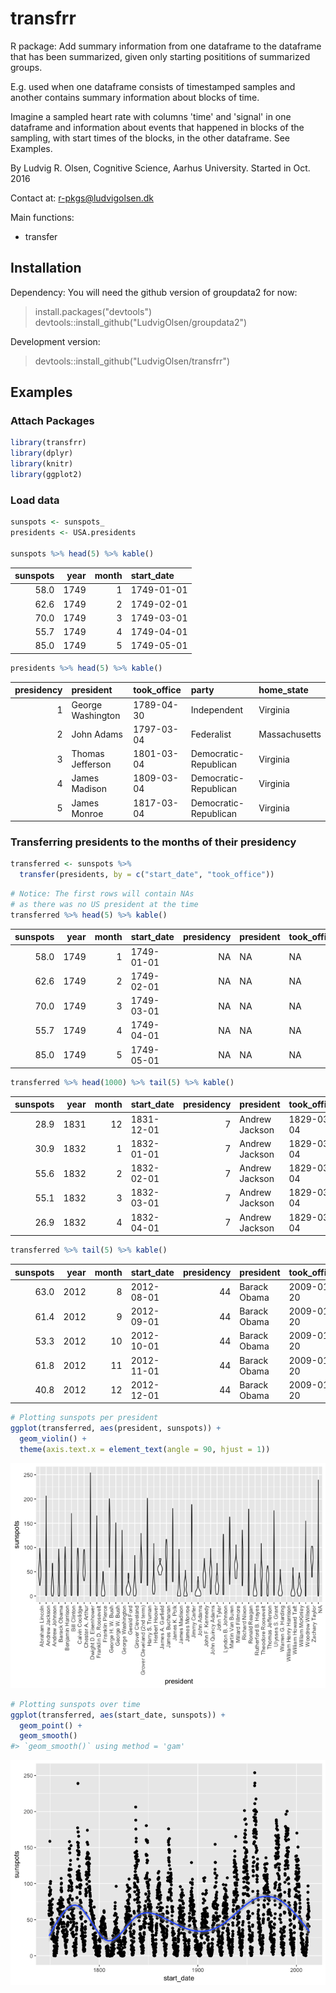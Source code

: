 
<!-- README.md is generated from README.Rmd. Please edit that file -->
transfrr
========

R package: Add summary information from one dataframe to the dataframe that has been summarized, given only starting posititions of summarized groups.

E.g. used when one dataframe consists of timestamped samples and another contains summary information about blocks of time.

Imagine a sampled heart rate with columns 'time' and 'signal' in one dataframe and information about events that happened in blocks of the sampling, with start times of the blocks, in the other dataframe. See Examples.

By Ludvig R. Olsen,
Cognitive Science, Aarhus University.
Started in Oct. 2016

Contact at: <r-pkgs@ludvigolsen.dk>

Main functions:

-   transfer

Installation
------------

Dependency: You will need the github version of groupdata2 for now:

> install.packages("devtools")
> devtools::install\_github("LudvigOlsen/groupdata2")

Development version:

> devtools::install\_github("LudvigOlsen/transfrr")

<!-- ## Functions   -->
<!-- ### transfer()   -->
Examples
--------

### Attach Packages

``` r
library(transfrr)
library(dplyr)
library(knitr)
library(ggplot2)
```

### Load data

``` r
sunspots <- sunspots_
presidents <- USA.presidents

sunspots %>% head(5) %>% kable()
```

|  sunspots|  year|  month| start\_date |
|---------:|-----:|------:|:------------|
|      58.0|  1749|      1| 1749-01-01  |
|      62.6|  1749|      2| 1749-02-01  |
|      70.0|  1749|      3| 1749-03-01  |
|      55.7|  1749|      4| 1749-04-01  |
|      85.0|  1749|      5| 1749-05-01  |

``` r
presidents %>% head(5) %>% kable()
```

|  presidency| president         | took\_office | party                 | home\_state   |
|-----------:|:------------------|:-------------|:----------------------|:--------------|
|           1| George Washington | 1789-04-30   | Independent           | Virginia      |
|           2| John Adams        | 1797-03-04   | Federalist            | Massachusetts |
|           3| Thomas Jefferson  | 1801-03-04   | Democratic-Republican | Virginia      |
|           4| James Madison     | 1809-03-04   | Democratic-Republican | Virginia      |
|           5| James Monroe      | 1817-03-04   | Democratic-Republican | Virginia      |

### Transferring presidents to the months of their presidency

``` r
transferred <- sunspots %>% 
  transfer(presidents, by = c("start_date", "took_office"))
```

``` r
# Notice: The first rows will contain NAs
# as there was no US president at the time
transferred %>% head(5) %>% kable()
```

|  sunspots|  year|  month| start\_date |  presidency| president | took\_office | party | home\_state |
|---------:|-----:|------:|:------------|-----------:|:----------|:-------------|:------|:------------|
|      58.0|  1749|      1| 1749-01-01  |          NA| NA        | NA           | NA    | NA          |
|      62.6|  1749|      2| 1749-02-01  |          NA| NA        | NA           | NA    | NA          |
|      70.0|  1749|      3| 1749-03-01  |          NA| NA        | NA           | NA    | NA          |
|      55.7|  1749|      4| 1749-04-01  |          NA| NA        | NA           | NA    | NA          |
|      85.0|  1749|      5| 1749-05-01  |          NA| NA        | NA           | NA    | NA          |

``` r
transferred %>% head(1000) %>% tail(5) %>% kable()
```

|  sunspots|  year|  month| start\_date |  presidency| president      | took\_office | party      | home\_state |
|---------:|-----:|------:|:------------|-----------:|:---------------|:-------------|:-----------|:------------|
|      28.9|  1831|     12| 1831-12-01  |           7| Andrew Jackson | 1829-03-04   | Democratic | Tennessee   |
|      30.9|  1832|      1| 1832-01-01  |           7| Andrew Jackson | 1829-03-04   | Democratic | Tennessee   |
|      55.6|  1832|      2| 1832-02-01  |           7| Andrew Jackson | 1829-03-04   | Democratic | Tennessee   |
|      55.1|  1832|      3| 1832-03-01  |           7| Andrew Jackson | 1829-03-04   | Democratic | Tennessee   |
|      26.9|  1832|      4| 1832-04-01  |           7| Andrew Jackson | 1829-03-04   | Democratic | Tennessee   |

``` r
transferred %>% tail(5) %>% kable()
```

|  sunspots|  year|  month| start\_date |  presidency| president    | took\_office | party      | home\_state |
|---------:|-----:|------:|:------------|-----------:|:-------------|:-------------|:-----------|:------------|
|      63.0|  2012|      8| 2012-08-01  |          44| Barack Obama | 2009-01-20   | Democratic | Illinois    |
|      61.4|  2012|      9| 2012-09-01  |          44| Barack Obama | 2009-01-20   | Democratic | Illinois    |
|      53.3|  2012|     10| 2012-10-01  |          44| Barack Obama | 2009-01-20   | Democratic | Illinois    |
|      61.8|  2012|     11| 2012-11-01  |          44| Barack Obama | 2009-01-20   | Democratic | Illinois    |
|      40.8|  2012|     12| 2012-12-01  |          44| Barack Obama | 2009-01-20   | Democratic | Illinois    |

``` r
# Plotting sunspots per president
ggplot(transferred, aes(president, sunspots)) +
  geom_violin() +
  theme(axis.text.x = element_text(angle = 90, hjust = 1))
```

![](README-unnamed-chunk-6-1.png)

``` r
# Plotting sunspots over time
ggplot(transferred, aes(start_date, sunspots)) +
  geom_point() +
  geom_smooth()
#> `geom_smooth()` using method = 'gam'
```

![](README-unnamed-chunk-7-1.png)
